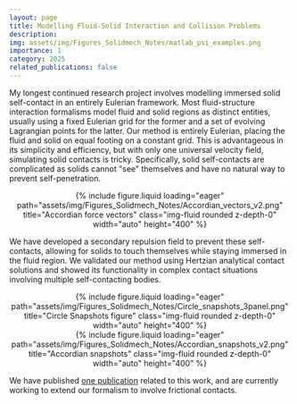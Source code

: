 ```yaml
---
layout: page
title: Modelling Fluid-Solid Interaction and Collision Problems
description:
img: assets/img/Figures_Solidmech_Notes/matlab_psi_examples.png
importance: 1
category: 2025
related_publications: false
---
```


My longest continued research project involves modelling immersed solid self-contact in an entirely Eulerian framework. Most fluid-structure interaction formalisms model fluid and solid regions as distinct entities, usually using a fixed Eulerian grid for the former and a set of evolving Lagrangian points for the latter. Our method is entirely Eulerian, placing the fluid and solid on equal footing on a constant grid. This is advantageous in its simplicity and efficiency, but with only one universal velocity field, simulating solid contacts is tricky. Specifically, solid self-contacts are complicated as solids cannot "see" themselves and have no natural way to prevent self-penetration.

<div style="text-align: center;">
  {% include figure.liquid loading="eager" path="assets/img/Figures_Solidmech_Notes/Accordian_vectors_v2.png" title="Accordian force vectors" class="img-fluid rounded z-depth-0" width="auto" height="400" %}
</div>

<p> We have developed a secondary repulsion field to prevent these self-contacts, allowing for solids to touch themselves while staying immersed in the fluid region. We validated our method using Hertzian analytical contact solutions and showed its functionality in complex contact situations involving multiple self-contacting bodies. 

<div style="text-align: center;">
  {% include figure.liquid loading="eager" path="assets/img/Figures_Solidmech_Notes/Circle_snapshots_3panel.png" title="Circle Snapshots figure" class="img-fluid rounded z-depth-0" width="auto" height="400" %}
</div>

<div style="text-align: center;">
  {% include figure.liquid loading="eager" path="assets/img/Figures_Solidmech_Notes/Accordian_snapshots_v2.png" title="Accordian snapshots" class="img-fluid rounded z-depth-0" width="auto" height="400" %}
</div>

<p> We have published <a href="https://www.sciencedirect.com/science/article/abs/pii/S0045782525000179?via%3Dihub"> one publication</a> related to this work, and are currently working to extend our formalism to involve frictional contacts. 
